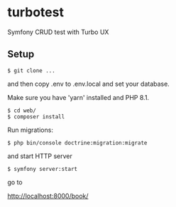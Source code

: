 # turbotest
Symfony CRUD test with Turbo UX


## Setup

```
$ git clone ...
```

and then copy .env to .env.local and set your database.

Make sure you have 'yarn' installed and PHP 8.1.

```
$ cd web/
$ composer install
```

Run migrations:

```
$ php bin/console doctrine:migration:migrate
```

and start HTTP server

```
$ symfony server:start
```

go to

[http://localhost:8000/book/](http://localhost:8000/book/)

